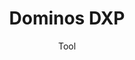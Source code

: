 ---
title: 'Dominos DXP'
author: Tool
project_image_path: '/images/gallery/dominos-dxp.jpeg'
external_url: 'http://www.dominosdxp.com/#home'
---